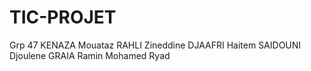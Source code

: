 # TIC-PROJET
Grp 47
KENAZA Mouataz
RAHLI	Zineddine
DJAAFRI	Haitem
SAIDOUNI	Djoulene
GRAIA Ramin Mohamed Ryad
